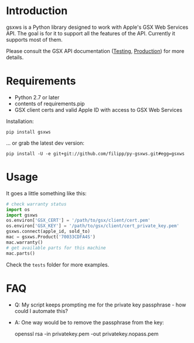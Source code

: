 Introduction
============

gsxws is a Python library designed to work with Apple's GSX Web Services API.
The goal is for it to support all the features of the API. Currently it supports most of them.

Please consult the GSX API documentation ([Testing](https://gsxapiut.apple.com/apidocs/ut/html/WSHome.html),
[Production](https://gsxapi.apple.com/apidocs/prod/html/WSHome.html)) for more details.


Requirements
============

- Python 2.7 or later
- contents of requirements.pip
- GSX client certs and valid Apple ID with access to GSX Web Services

Installation:

    pip install gsxws

... or grab the latest dev version:

    pip install -U -e git+git://github.com/filipp/py-gsxws.git#egg=gsxws


Usage
=====

It goes a little something like this:

```python
# check warranty status
import os
import gsxws
os.environ['GSX_CERT'] = '/path/to/gsx/client/cert.pem'
os.environ['GSX_KEY'] = '/path/to/gsx/client/cert_private_key.pem'
gsxws.connect(apple_id, sold_to)
mac = gsxws.Product('70033CDFA4S')
mac.warranty()
# get available parts for this machine
mac.parts()
```

Check the `tests` folder for more examples.


FAQ
===

- Q: My script keeps prompting me for the private key passphrase - how could I automate this?
- A: One way would be to remove the passphrase from the key:

    openssl rsa -in privatekey.pem -out privatekey.nopass.pem
